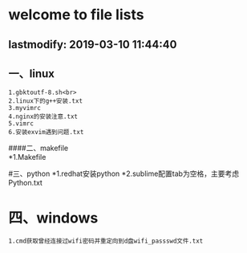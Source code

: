 

welcome to file lists
====
lastmodify: 2019-03-10 11:44:40
-------

## 一、linux<br>
    1.gbktoutf-8.sh<br>
    2.linux下的g++安装.txt
    3.myvimrc
    4.nginx的安装注意.txt
    5.vimrc
    6.安装exvim遇到问题.txt




####二、makefile<br>
    *1.Makefile




 #三、python
    *1.redhat安装python
    *2.sublime配置tab为空格，主要考虑Python.txt




 # 四、windows
    1.cmd获取曾经连接过wifi密码并重定向到d盘wifi_passswd文件.txt




